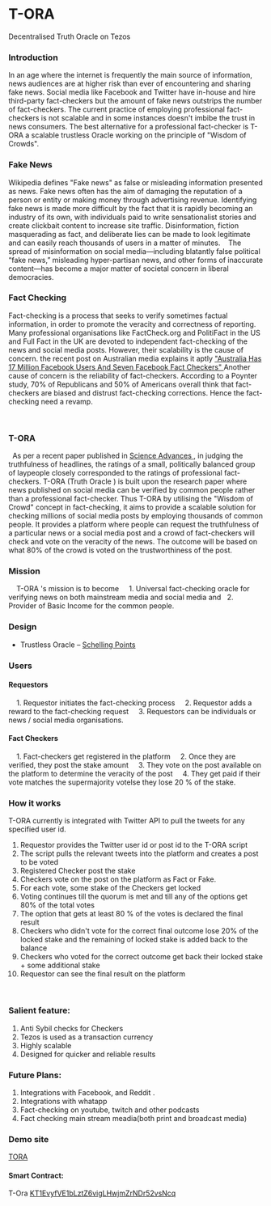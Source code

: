 # T-ORA
Decentralised Truth Oracle on Tezos


### Introduction

In an age where the internet is frequently the main source of information, news audiences are at higher risk than ever of encountering and sharing fake news. Social media like Facebook and Twitter have in-house and hire third-party fact-checkers but the amount of fake news outstrips the number of fact-checkers. The current practice of employing professional fact-checkers is not scalable and in some instances doesn't imbibe the trust in news consumers. The best alternative for a professional fact-checker is T-ORA a scalable trustless Oracle working on the principle of "Wisdom of Crowds".   

### Fake News
Wikipedia defines "Fake news" as false or misleading information presented as news. Fake news often has the aim of damaging the reputation of a person or entity or making money through advertising revenue. Identifying fake news is made more difficult by the fact that it is rapidly becoming an industry of its own, with individuals paid to write sensationalist stories and create clickbait content to increase site traffic. Disinformation, fiction masquerading as fact, and deliberate lies can be made to look legitimate and can easily reach thousands of users in a matter of minutes.
   The spread of misinformation on social media—including blatantly false political “fake news,” misleading hyper-partisan news, and other forms of inaccurate content—has become a major matter of societal concern in liberal democracies.
   
   
### Fact Checking

Fact-checking is a process that seeks to verify sometimes factual information, in order to promote the veracity and correctness of reporting. Many professional organisations like FactCheck.org and PolitiFact in the US and Full Fact in the UK are devoted to independent fact-checking of the news and social media posts. However, their scalability is the cause of concern. the recent post on Australian media explains it aptly <a href = "https://www.buzzfeed.com/cameronwilson/australia-facebook-seven-fact-checkers-17-million-users"> "Australia Has 17 Million Facebook Users And Seven Facebook Fact Checkers" </a> Another cause of concern is the reliability of fact-checkers. According to a Poynter study, 70% of Republicans and 50% of Americans overall think that fact-checkers are biased and distrust fact-checking corrections.
Hence the fact-checking need a revamp.

 
### T-ORA

  As per a recent paper published in <a href ='https://www.science.org/doi/10.1126/sciadv.abf4393'> Science Advances </a>, in judging the truthfulness of headlines, the ratings of a small, politically balanced group of laypeople closely corresponded to the ratings of professional fact-checkers. T-ORA (Truth Oracle ) is built upon the research paper where news published on social media can be verified by common people rather than a professional fact-checker. Thus T-ORA by utilising the "Wisdom of Crowd" concept in fact-checking, it aims to provide a scalable solution for checking millions of social media posts by employing thousands of common people. It provides a platform where people can request the truthfulness of a particular news or a social media post and a crowd of fact-checkers will check and vote on the veracity of the news. The outcome will be based on what 80% of the crowd is voted on the trustworthiness of the post.
  
### Mission
 
  T-ORA 's mission is to become
  
  1. Universal fact-checking oracle for verifying news on both mainstream media and social media and 
  2. Provider of Basic Income for the common people.

### Design

* Trustless Oracle – [Schelling Points](https://blog.ethereum.org/2014/03/28/schellingcoin-a-minimal-trust-universal-data-feed)

### Users

#### Requestors

    1. Requestor initiates the fact-checking process 
    2. Requestor adds a reward to the fact-checking request
    3. Requestors can be individuals or news / social media organisations.
    
#### Fact Checkers

    1. Fact-checkers get registered in the platform
    2. Once they are verified, they post the stake amount 
    3. They vote on the post available on the platform to determine the veracity of the post
    4. They get paid if their vote matches the supermajority votelse they lose 20 % of the stake.
  
### How it works

T-ORA currently is integrated with Twitter API to pull the tweets for any specified user id.

1. Requestor provides the Twitter user id or post id to the T-ORA script
2. The script pulls the relevant tweets into the platform and creates a post to be voted
3. Registered Checker post the stake
4. Checkers vote on the post on the platform as Fact or Fake.
5. For each vote, some stake of the Checkers get locked
6. Voting continues till the quorum is met and till any of the options get 80% of the total votes
7. The option that gets at least 80 % of the votes is declared the final result
8. Checkers who didn't vote for the correct final outcome lose 20% of the locked stake and the remaining of locked stake is added back to the balance
9. Checkers who voted for the correct outcome get back their locked stake + some additional stake
10. Requestor can see the final result on the platform

    
### Salient feature:

1. Anti Sybil checks for Checkers
2. Tezos is used as a transaction currency
3. Highly scalable 
4. Designed for quicker and reliable results
    
    
### Future Plans:

1. Integrations with Facebook, and Reddit .
2. Integrations with whatapp
3. Fact-checking on youtube, twitch and other podcasts
4. Fact checking main stream meadia(both print and broadcast media)


### Demo site

<a href='https://tora-livid.vercel.app/'>TORA</a>
  

#### Smart Contract:

T-Ora <a href = 'https://smartpy.io/explorer.html?address=KT1EvyfVE1bLztZ6vigLHwjmZrNDr52vsNcq'> KT1EvyfVE1bLztZ6vigLHwjmZrNDr52vsNcq</a>
    

